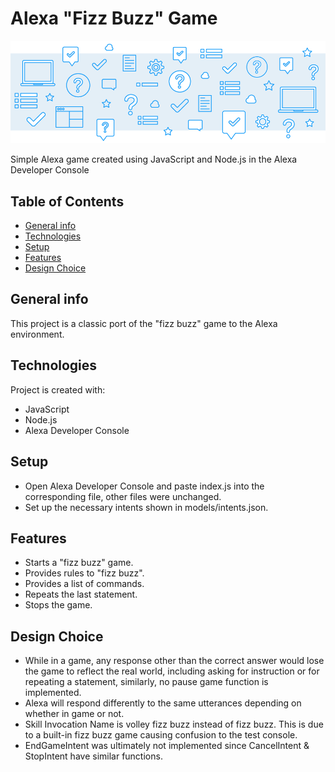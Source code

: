 # Alexa "Fizz Buzz" Game
![](images/ReadMeBanner.png)

Simple Alexa game created using JavaScript and Node.js in the Alexa Developer Console

## Table of Contents
* [General info](#general-info)
* [Technologies](#technologies)
* [Setup](#setup)
* [Features](#features)
* [Design Choice](#design-choice)

## General info
This project is a classic port of the "fizz buzz" game to the Alexa environment.

## Technologies
Project is created with:
* JavaScript
* Node.js
* Alexa Developer Console

## Setup
* Open Alexa Developer Console and paste index.js into the corresponding file, other files were unchanged.
* Set up the necessary intents shown in models/intents.json.

## Features
* Starts a "fizz buzz" game.
* Provides rules to "fizz buzz".
* Provides a list of commands.
* Repeats the last statement.
* Stops the game.

## Design Choice
* While in a game, any response other than the correct answer would lose the game to reflect the real world, including asking for instruction or for repeating a statement, similarly, no pause game function is implemented.
* Alexa will respond differently to the same utterances depending on whether in game or not.
* Skill Invocation Name is volley fizz buzz instead of fizz buzz. This is due to a built-in fizz buzz game causing confusion to the test console.
* EndGameIntent was ultimately not implemented since CancelIntent & StopIntent have similar functions.
